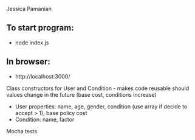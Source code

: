 Jessica Pamanian

## To start program:
- node index.js

## In browser:
- http://localhost:3000/

Class constructors for User and Condition - makes code reusable should values change in the future (base cost, conditions increase)
- User properties: name, age, gender, condition (use array if decide to accept > 1), base policy cost
- Condition: name, factor

Mocha tests
